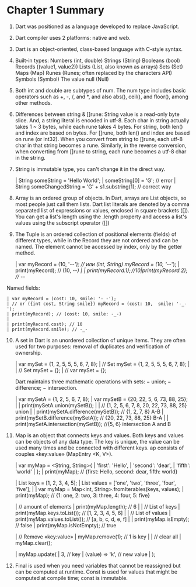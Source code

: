 # Chapter 1 Summary

1. Dart was positioned as a language developed to replace JavaScript.
2. Dart compiler uses 2 platforms: native and web.
3. Dart is an object-oriented, class-based language with C-style syntax.

4. Built-in types:  Numbers (int, double)
                    Strings (String)
                    Booleans (bool)
                    Records ((value1, value2))
                    Lists (List, also known as arrays)
                    Sets (Set)
                    Maps (Map)
                    Runes (Runes; often replaced by the characters API)
                    Symbols (Symbol)
                    The value null (Null)

5. Both int and double are subtypes of num. The num type includes basic operators such as +, -, /, and *, and also abs(), ceil(), and floor(), among other methods.

6. Differences between string & []rune:
String value is a read-only byte slice. And, a string literal is encoded in utf-8. Each char in string actually takes 1 ~ 3 bytes, while each rune takes 4 bytes. For string, both len() and index are based on bytes. For []rune, both len() and index are based on rune (or int32).
When you convert from string to []rune, each utf-8 char in that string becomes a rune.
Similarly, in the reverse conversion, when converting from []rune to string, each rune becomes a utf-8 char in the string.
7. String is immutable type, you can't change it in the direct way.

    | String someString = 'Hello World';
    | someString[0]  =  'G'; // error
    | String someChangedString = 'G' + s1.substring(1); // correct way

8. Array is an ordered group of objects. In Dart, arrays are List objects, so most people just call them lists. Dart list literals are denoted by a comma separated list of expressions or values, enclosed in square brackets ([]). You can get a list's length using the .length property and access a list's values using the subscript operator ([])

9. The Tuple is an ordered collection of positional elements (fields) of different types, while in the Record they are not ordered and can be named. The element cannot be accessed by index, only by the getter method.

    | var myRecord = (10, '-_-'); // или (int, String) myRecord = (10, '-_-');
    | print(myRecord); // (10, -_-)
    |
    | print(myRecord.$1); // 10
    | print(myRecord.$2); // -_-

Named fields:

    | var myRecord = (cost: 10, smile: '-_-'); 
    | // or ({int cost, String smile}) myRecord = (cost: 10,  smile: '-_-'); 
    | print(myRecord); // (cost: 10, smile: -_-)
    |
    | print(myRecord.cost); // 10 
    | print(myRecord.smile); // -_- 

10. A set in Dart is an unordered collection of unique items. They are often used for two purposes: removal of duplicates and verification of ownership.

    | var mySet = <int>{1, 2, 5, 5, 5, 6, 7, 8};
    | // Set<int> mySet = {1, 2, 5, 5, 5, 6, 7, 8};
    |
    | // Set<int> mySet = {};
    | // var mySet = <int>{};

    Dart maintains three mathematic operations with sets:
    − union;
    − difference;
    − intersection.

    | var mySetA = <int>{1, 2, 5, 6, 7, 8};
    | var mySetB = <int>{20, 22, 5, 6, 73, 88, 25};
    |
    | print(mySetA.union(mySetB));
    |
    | // {1, 2, 5, 6, 7, 8, 20, 22, 73, 88, 25} union
    |
    | print(mySetA.difference(mySetB)); // {1, 2, 7, 8} А-В
    | print(mySetB.difference(mySetA)); // {20, 22, 73, 88, 25} В-А
    |
    | print(mySetA.intersection(mySetB)); //{5, 6} intersection A and В

11. Map is an object that connects keys and values. Both keys and values can be objects of any data type. The key is unique, the value can be used many times and be connected with different keys. ap consists of couples «key:value» (MapEntry <K, V>).

    | var myMap = <String, String>{
    |     'first': 'Hello',
    |     'second': 'dear',
    |     'fifth': 'world'
    | };
    | print(myMap); // {first: Hello, second: dear, fifth: world}

    | List<int> keys = [1, 2, 3, 4, 5];
    | List<String> values = ['one', 'two', 'three', 'four', 'five'];
    |
    | var myMap = Map<int, String>.fromIterables(keys, values);
    | print(myMap); // {1: one, 2: two, 3: three, 4: four, 5: five}


    | // amount of elements
    | print(myMap.length); // 6
    |
    | // List of keys
    | print(myMap.keys.toList()); // [1, 2, 3, 4, 5, 6]
    |
    | // List of values
    | print(myMap.values.toList()); // [a, b, c, d, e, f]
    |
    | print(myMap.isEmpty); // false
    | print(myMap.isNotEmpty); // true

    | // Remove «key:value»
    | myMap.remove(1); // 1 is key
    |
    | // clear all
    | myMap.clear();

    | myMap.update(
    |     3, // key
    |     (value) => 'k', // new value
    | );

14. Final is used when you need variables that cannot be reassigned but can be computed at runtime. Const is used for values that might be computed at compile time; const is immutable.
